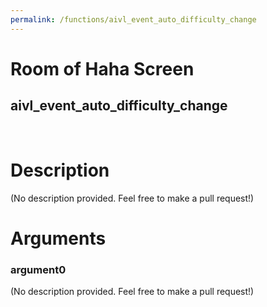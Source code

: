 ```yaml
---
permalink: /functions/aivl_event_auto_difficulty_change
---
```

# Room of Haha Screen  
## aivl_event_auto_difficulty_change  
&nbsp;  
# Description  
(No description provided. Feel free to make a pull request!) 
&nbsp;  
# Arguments
### argument0
(No description provided. Feel free to make a pull request!)
&nbsp;  


